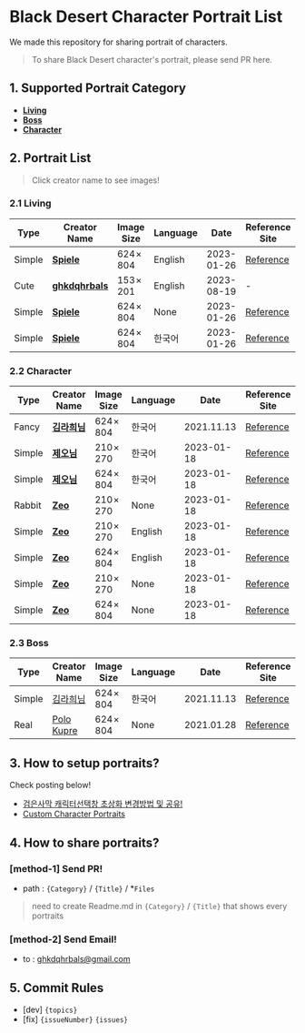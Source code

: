 # Black Desert Character Portrait List

We made this repository for sharing portrait of characters.
> To share Black Desert character's portrait, please send PR here.

## 1. Supported Portrait Category
* **[Living](./Living)**
* **[Boss](./Boss)**
* **[Character](./Character)**

## 2. Portrait List
> Click creator name to see images!

### 2.1 Living

| Type | Creator Name | Image Size | Language | Date | Reference Site |
|------|--------------|------------|----------|------|----------------|
| Simple | **[Spiele](./Living/symbolsLifeEN)** | 624 × 804 | English | 2023-01-26 | [Reference](https://www.inven.co.kr/board/black/3584/50290) |
| Cute   | **[ghkdqhrbals](./Living/simple-living)** | 153 × 201 | English | 2023-08-19 | - |
| Simple | **[Spiele](./Living/symbolsLife)** | 624 × 804 | None | 2023-01-26 | [Reference](https://www.inven.co.kr/board/black/3584/50290) |
| Simple | **[Spiele](./Living/symbolsLifeKR)** | 624 × 804 | 한국어 | 2023-01-26 | [Reference](https://www.inven.co.kr/board/black/3584/50290) |

### 2.2 Character

| Type | Creator Name | Image Size | Language | Date | Reference Site |
|------|--------------|------------|----------|------|----------------|
| Fancy | **[김라희님](./Character/KimLaHee)** | 624 × 804 | 한국어 | 2021.11.13 | [Reference](https://www.kr.playblackdesert.com/ko-KR/Forum/ForumTopic/Detail?_topicNo=50082&_opinionNo=50080) |
| Simple | **[제오님](./Character/ZeoSimbolKR)** | 210 × 270 | 한국어 | 2023-01-18 | [Reference](https://www.inven.co.kr/board/black/3584/50290) |
| Simple | **[제오님](./Character/ZeoSimbolBigKR)** | 624 × 804 | 한국어 | 2023-01-18 | [Reference](https://www.inven.co.kr/board/black/3584/50290) |
| Rabbit | **[Zeo](./Character/ZeoBlackRabbit)** | 210 × 270 | None | 2023-01-18 | [Reference](https://www.inven.co.kr/board/black/3584/50290) |
| Simple | **[Zeo](./Character/ZeoSimbolEN)** | 210 × 270 | English | 2023-01-18 | [Reference](https://www.inven.co.kr/board/black/3584/50290) |
| Simple | **[Zeo](./Character/ZeoSimbolBigEN)** | 624 × 804 | English | 2023-01-18 | [Reference](https://www.inven.co.kr/board/black/3584/50290) |
| Simple | **[Zeo](./Character/ZeoSimbol)** | 210 × 270 | None | 2023-01-18 | [Reference](https://www.inven.co.kr/board/black/3584/50290) |
| Simple | **[Zeo](./Character/ZeoSimbolBig)** | 624 × 804 | None | 2023-01-18 | [Reference](https://www.inven.co.kr/board/black/3584/50290) |

### 2.3 Boss

| Type | Creator Name | Image Size | Language | Date | Reference Site |
|------|--------------|------------|----------|------|----------------|
| Simple |[김라희님](./Boss/KimLaHee) | 624 × 804 | 한국어 | 2021.11.13 | [Reference](https://www.kr.playblackdesert.com/ko-KR/Forum/ForumTopic/Detail?_topicNo=50082&_opinionNo=50080)|
| Real | [Polo Kupre](./realWorldBoss) | 624 × 804 | None | 2021.01.28 | [Reference](https://drive.google.com/drive/folders/1k7F7Zx4wwV9wV1jLsgLQa9rOGJdAmSbP)


## 3. How to setup portraits?

Check posting below!

* [검은사막 캐릭터선택창 초상화 변경방법 및 공유!](https://www.kr.playblackdesert.com/ko-KR/Forum/ForumTopic/Detail?_topicNo=50082&_opinionNo=50080)
* [Custom Character Portraits](https://www.blackdesertfoundry.com/custom-character-portraits/)

## 4. How to share portraits?
### [method-1] Send PR!
* path : `{Category}` / `{Title}` / *`Files`
> need to create Readme.md in `{Category}` / `{Title}` that shows every portraits
### [method-2] Send Email!
* to : ghkdqhrbals@gmail.com


## 5. Commit Rules
* [dev] `{topics}`
* [fix] `{issueNumber}` `{issues}`
